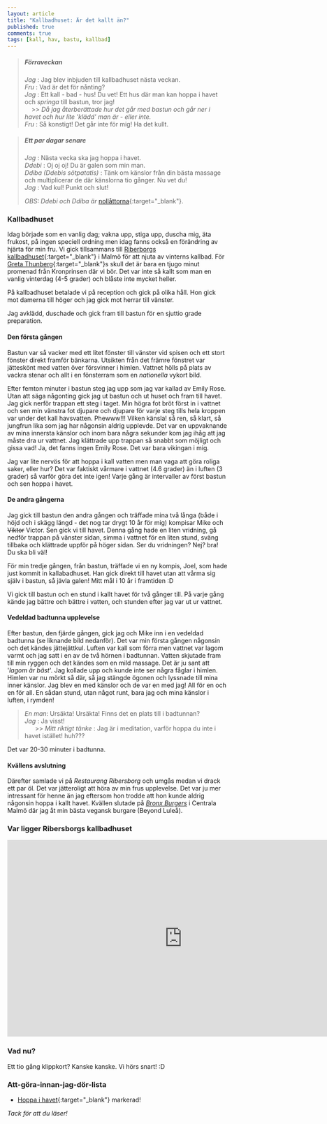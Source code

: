```yaml
---
layout: article
title: "Kallbadhuset: Är det kallt än?"
published: true
comments: true
tags: [kall, hav, bastu, kallbad]
---
```



> ##### Förraveckan
>
> *Jag* : Jag blev inbjuden till kallbadhuset nästa veckan. <br>
> *Fru* : Vad är det för nånting? <br>
> *Jag* : Ett kall - bad - hus! Du vet! Ett hus där man kan hoppa i havet och *springa* till bastun, tror jag! <br>
&nbsp;&nbsp;&nbsp;&nbsp;>> *Då jag återberättade hur det går med bastun och går ner i havet och hur lite 'klädd' man är - eller inte.* <br>
> *Fru* : Så konstigt! Det går inte för mig! Ha det kullt.

> ##### Ett par dagar senare
>
> *Jag* : Nästa vecka ska jag hoppa i havet. <br>
> *Ddebi* : Oj oj oj! Du är galen som min man. <br>
> *Ddiba (Ddebis sötpatatis)* : Tänk om känslor från din bästa massage och multiplicerar de där känslorna tio gånger. Nu vet du! <br>
> *Jag* : Vad kul! Punkt och slut!
>
> *OBS: Ddebi och Ddiba är* [nollåttorna](https://sv.wikipedia.org/wiki/Noll%C3%A5tta){:target="_blank"}.

### Kallbadhuset

Idag började som en vanlig dag; vakna upp, stiga upp, duscha mig, äta frukost, på ingen speciell ordning men idag fanns också en förändring av hjärta för min fru. Vi gick tillsammans till [Riberborgs kallbadhuset](https://www.ribersborgskallbadhus.se/){:target="_blank"} i Malmö för att njuta av vinterns kallbad. För [Greta Thunberg](https://en.wikipedia.org/wiki/Greta_Thunberg){:target="_blank"}s skull det är bara en tjugo minut promenad från Kronprinsen där vi bör. Det var inte så kallt som man en vanlig vinterdag (4-5 grader) och blåste inte mycket heller.

På kallbadhuset betalade vi på reception och gick på olika håll. Hon gick mot damerna till höger och jag gick mot herrar till vänster.

Jag avklädd, duschade och gick fram till bastun för en sjuttio grade preparation.

#### Den första gången

Bastun var så vacker med ett litet fönster till vänster vid spisen och ett stort fönster direkt framför bänkarna. Utsikten från det främre fönstret var jätteskönt med vatten över försvinner i himlen. Vattnet hölls på plats av vackra stenar och allt i en fönsterram som en *nationella* vykort bild.

Efter femton minuter i bastun steg jag upp som jag var kallad av Emily Rose. Utan att säga någonting gick jag ut bastun och ut huset och fram till havet. Jag gick nerför trappan ett steg i taget. Min högra fot bröt först in i vattnet och sen min vänstra fot djupare och djupare för varje steg tills hela kroppen var under det kall havsvatten. Phewww!!! Vilken känsla! så ren, så klart, så jungfrun lika som jag har någonsin aldrig upplevde. Det var en uppvaknande av mina innersta känslor och inom bara några sekunder kom jag ihåg att jag måste dra ur vattnet. Jag klättrade upp trappan så snabbt som möjligt och gissa vad! Ja, det fanns ingen Emily Rose. Det var bara vikingan i mig.

Jag var lite nervös för att hoppa i kall vatten men man vaga att göra roliga saker, eller hur? Det var faktiskt vårmare i vattnet (4.6 grader) än i luften (3 grader) så varför göra det inte igen! Varje gång är intervaller av först bastun och sen hoppa i havet.

#### De andra gångerna

Jag gick till bastun den andra gången och träffade mina två långa (både i höjd och i skägg längd - det nog tar drygt 10 år för mig) kompisar Mike och ~~Viktor~~ Victor. Sen gick vi till havet. Denna gång hade en liten vridning, gå nedför trappan på vänster sidan, simma i vattnet för en liten stund, sväng tillbaka och klättrade uppför på höger sidan. Ser du vridningen? Nej? bra! Du ska bli väl!

För min tredje gången, från bastun, träffade vi en ny kompis, Joel, som hade just kommit in kallabadhuset. Han gick direkt till havet utan att vårma sig själv i bastun, så jävla galen! Mitt mål i 10 år i framtiden :D

Vi gick till bastun och en stund i kallt havet för två gånger till. På varje gång kände jag bättre och bättre i vatten, och stunden efter jag var ut ur vattnet.

#### Vedeldad badtunna upplevelse

Efter bastun, den fjärde gången, gick jag och Mike inn i en vedeldad badtunna (se liknande bild nedanför). Det var min första gången någonsin och det kändes jättejättkul. Luften var kall som förra men vattnet var lagom varmt och jag satt i en av de två hörnen i badtunnan. Vatten skjutade fram till min ryggen och det kändes som en mild massage. Det är ju sant att '*lagom är bäst*'. Jag kollade upp och kunde inte ser några fåglar i himlen. Himlen var nu mörkt så där, så jag stängde ögonen och lyssnade till mina inner känslor. Jag blev en med känslor och de var en med jag! All för en och en för all. En sådan stund, utan något runt, bara jag och mina känslor i luften, i rymden!

> *En man*:  Ursäkta! Ursäkta! Finns det en plats till i badtunnan? <br>
> *Jag* : Ja visst! <br>
&nbsp;&nbsp;&nbsp;&nbsp;&nbsp;&nbsp;>> *Mitt riktigt tänke* : Jag är i meditation, varför hoppa du inte i havet istället! huh???

Det var 20-30 minuter i badtunna.

#### Kvällens avslutning

Därefter samlade vi på *Restaurang Ribersborg* och umgås medan vi drack ett par öl. Det var jätteroligt att höra av min frus upplevelse. Det var ju mer intressant för henne än jag eftersom hon trodde att hon kunde aldrig någonsin hoppa i kallt havet. Kvällen slutade på *[Bronx Burgers](https://bronxburgers.se/)* i Centrala Malmö där jag åt min bästa vegansk burgare (Beyond Luleå).

### Var ligger Ribersborgs kallbadhuset

<iframe src="https://www.google.com/maps/embed?pb=!1m18!1m12!1m3!1d9016.093192695429!2d12.967147460043678!3d55.60160818229347!2m3!1f0!2f0!3f0!3m2!1i1024!2i768!4f13.1!3m3!1m2!1s0x4653a6a667a5ce0f%3A0x2612925a8f0058b6!2sRibersborgs%20Kallbadhus!5e0!3m2!1ssv!2sse!4v1578011036765!5m2!1ssv!2sse" width="800" height="450" frameborder="0" style="border:0;" allowfullscreen=""></iframe>

### Vad nu?

Ett tio gång klippkort? Kanske kanske. Vi hörs snart! :D

### Att-göra-innan-jag-dör-lista
- [Hoppa i havet](https://www.facebook.com/bbccomedy/videos/337115390412572/?v=337115390412572){:target="_blank"} markerad!


*Tack för att du läser!*
